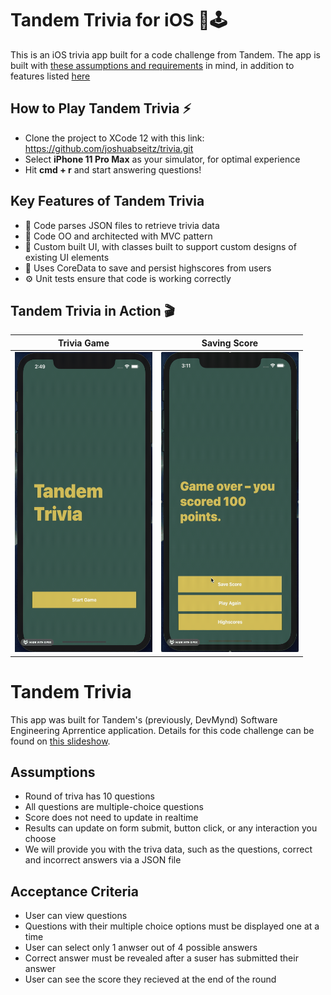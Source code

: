 # Tandem Trivia for iOS 📱🕹
This is an iOS trivia app built for a code challenge from Tandem. The app is built with [these assumptions and requirements](#tandem-trivia) in mind, in addition to features listed [here](#key-features-of-tandem-trivia)

## How to Play Tandem Trivia ⚡
* Clone the project to XCode 12 with this link: https://github.com/joshuabseitz/trivia.git
* Select <b>iPhone 11 Pro Max</b> as your simulator, for optimal experience
* Hit <b>cmd + r</b> and start answering questions!

## Key Features of Tandem Trivia
* 📇 Code parses JSON files to retrieve trivia data
* 📐 Code OO and architected with MVC pattern
* 🎨 Custom built UI, with classes built to support custom designs of existing UI elements
* 💾 Uses CoreData to save and persist highscores from users
* ⚙️ Unit tests ensure that code is working correctly

## Tandem Trivia in Action 🎬
Trivia Game | Saving Score
:--:|:--:
<img src="/demo/questions.gif" width="220" height="480"/> | <img src="/demo/savescore.gif" width="220" height="480"/>

# Tandem Trivia
This app was built for Tandem's (previously, DevMynd) Software Engineering Aprrentice application. Details for this code challenge can be found on [this slideshow](https://madeintandem.com/wp-content/uploads/2020/10/Tandem_Apprentice_Challenge_2020.zip).

## Assumptions
* Round of triva has 10 questions
* All questions are multiple-choice questions
* Score does not need to update in realtime
* Results can update on form submit, button click, or any interaction you choose
* We will provide you with the triva data, such as the questions, correct and incorrect answers via a JSON file

## Acceptance Criteria
* User can view questions
* Questions with their multiple choice options must be displayed one at a time
* User can select only 1 anwser out of 4 possible answers
* Correct answer must be revealed after a suser has submitted their answer
* User can see the score they recieved at the end of the round